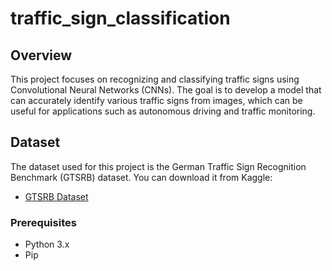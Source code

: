 # traffic_sign_classification

## Overview

This project focuses on recognizing and classifying traffic signs using Convolutional Neural Networks (CNNs). The goal is to develop a model that can accurately identify various traffic signs from images, which can be useful for applications such as autonomous driving and traffic monitoring.

## Dataset

The dataset used for this project is the German Traffic Sign Recognition Benchmark (GTSRB) dataset. You can download it from Kaggle:

- [GTSRB Dataset](https://www.kaggle.com/datasets/meowmeowmeowmeowmeow/gtsrb-german-traffic-sign)

### Prerequisites

- Python 3.x
- Pip
